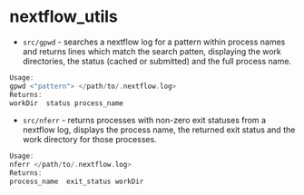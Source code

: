 # nextflow_utils
* `src/gpwd` - searches a nextflow log for a pattern within process names and returns lines which match the search patten, displaying
the work directories, the status (cached or submitted) and the full process name.
```Rust
Usage:
gpwd <"pattern"> </path/to/.nextflow.log>
Returns:
workDir  status process_name
```

* `src/nferr` - returns processes with non-zero exit statuses from a nextflow log, displays the process name, the returned exit status and the work directory for those processes.
```Rust
Usage:
nferr </path/to/.nextflow.log>
Returns:
process_name  exit_status workDir
```